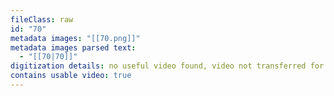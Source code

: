 ```yaml
---
fileClass: raw
id: "70"
metadata images: "[[70.png]]"
metadata images parsed text:
  - "[[70|70]]"
digitization details: no useful video found, video not transferred for parsing
contains usable video: true
---
```

